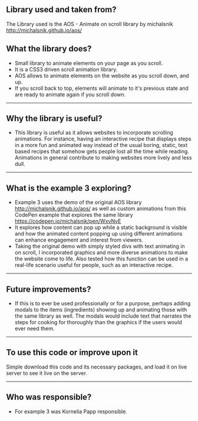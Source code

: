 ## Library used and taken from?

The Library used is the AOS - Animate on scroll library by michalsnik http://michalsnik.github.io/aos/

## What the library does? 

- Small library to animate elements on your page as you scroll. 
- It is a CSS3 driven scroll animation library.
- AOS allows to animate elements on the website as you scroll down, and up.
- If you scroll back to top, elements will animate to it's previous state and are ready to animate again if you scroll down.

---

## Why the library is useful? 

- This library is useful as it allows websites to incorporate scrolling animations. For instance, having an interactive recipe that displays steps in a more fun and animated way instead of the usual boring, static, text based recipes that somehow gets people lost all the time while reading. Animations in general contribute to making websites more lively and less dull. 

---

## What is the example 3 exploring?

- Example 3 uses the demo of the original AOS library http://michalsnik.github.io/aos/ as well as custom animations from this CodePen example that explores the same library https://codepen.io/michalsnik/pen/WxvNvE
- It explores how content can pop up while a static background is visible and how the animated content popping up using different animations can enhance engagement and interest from viewers.
- Taking the original demo with simply styled divs with text animating in on scroll, I incorporated graphics and more diverse animations to make the website come to life. Also tested how this function can be used in a real-life scenario useful for people, such as an interactive recipe. 

---

## Future improvements?

- If this is to ever be used professionally or for a purpose, perhaps adding modals to the items (ingredients) showing up and animating those with the same library as well. The modals would include text that narrates the steps for cooking for thoroughly than the graphics if the users would ever need them. 

---

## To use this code or improve upon it

Simple download this code and its necessary packages, and load it on live server to see it live on the server.

---

## Who was responsible? 

- For example 3 was Kornelia Papp responsible.
